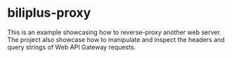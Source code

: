 # biliplus-proxy

This is an example showcasing how to reverse-proxy another web server. The project also showcase how to manipulate and inspect the headers and query strings of Web API Gateway requests.
